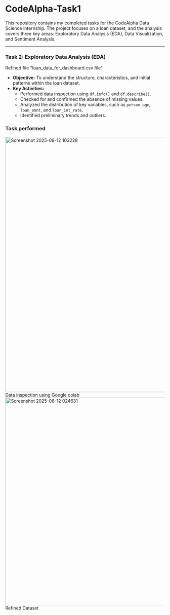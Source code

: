 # CodeAlpha-Task1

This repository contains my completed tasks for the CodeAlpha Data Science internship. The project focuses on a loan dataset, and the analysis covers three key areas: Exploratory Data Analysis (EDA), Data Visualization, and Sentiment Analysis.

---

### **Task 2: Exploratory Data Analysis (EDA)**

Refined file
"loan_data_for_dashboard.csv file"

* **Objective:** To understand the structure, characteristics, and initial patterns within the loan dataset.
* **Key Activities:**
    * Performed data inspection using `df.info()` and `df.describe()`.
    * Checked for and confirmed the absence of missing values.
    * Analyzed the distribution of key variables, such as `person_age`, `loan_amnt`, and `loan_int_rate`.
    * Identified preliminary trends and outliers.

### **Task performed**
<img width="978" height="806" alt="Screenshot 2025-08-12 103228" src="https://github.com/user-attachments/assets/54b5fc19-2b95-4253-a030-3f820ff14501" />
Data inspection using Google colab



<img width="1549" height="656" alt="Screenshot 2025-08-12 024631" src="https://github.com/user-attachments/assets/b6e79368-c588-44e4-b871-04a2a313d335" />
Refined Dataset


